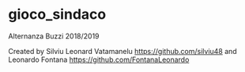 # gioco_sindaco
Alternanza Buzzi 2018/2019

Created by 
Silviu Leonard Vatamanelu https://github.com/silviu48
and
Leonardo Fontana https://github.com/FontanaLeonardo
